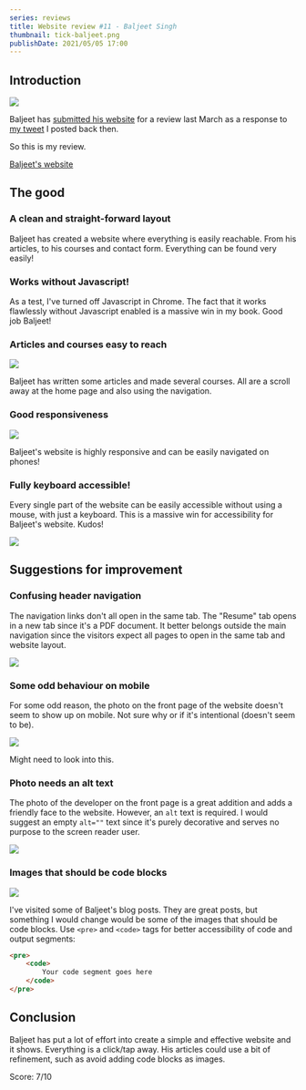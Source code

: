 ```yaml
---
series: reviews
title: Website review #11 - Baljeet Singh
thumbnail: tick-baljeet.png
publishDate: 2021/05/05 17:00
---
```


## Introduction

![](/assets/baljeet-head.png)

Baljeet has [submitted his website](https://twitter.com/mbaljeetsingh/status/1373314762897956871) for a review last March as a response to [my tweet](https://twitter.com/SavvasStephnds/status/1372827437290172424) I posted back then.

So this is my review.

[Baljeet's website](https://www.baljeetsingh.in/)

## The good

### A clean and straight-forward layout

Baljeet has created a website where everything is easily reachable. From his articles, to his courses and contact form. Everything can be found very easily!

### Works without Javascript!

As a test, I've turned off Javascript in Chrome. The fact that it works flawlessly without Javascript enabled is a massive win in my book. Good job Baljeet!

### Articles and courses easy to reach

![](/assets/baljeet-articlescourses.png)

Baljeet has written some articles and made several courses. All are a scroll away at the home page and also using the navigation.

### Good responsiveness

![](/assets/baljeet-mobile.png)

Baljeet's website is highly responsive and can be easily navigated on phones!

### Fully keyboard accessible!

Every single part of the website can be easily accessible without using a mouse, with just a keyboard. This is a massive win for accessibility for Baljeet's website. Kudos!

![](/assets/baljeet-keyboard.png)

## Suggestions for improvement

### Confusing header navigation

The navigation links don't all open in the same tab. The "Resume" tab opens in a new tab since it's a PDF document. It better belongs outside the main navigation since the visitors expect all pages to open in the same tab and website layout.

![](/assets/baljeet-nav.png)

### Some odd behaviour on mobile

For some odd reason, the photo on the front page of the website doesn't seem to show up on mobile. Not sure why or if it's intentional (doesn't seem to be).

![](/assets/baljeet-mobile2.png)

Might need to look into this.

### Photo needs an alt text

The photo of the developer on the front page is a great addition and adds a friendly face to the website. However, an `alt` text is required. I would suggest an empty `alt=""` text since it's purely decorative and serves no purpose to the screen reader user.

![](/assets/baljeet-photoalt.png)

### Images that should be code blocks

![](/assets/baljeet-codeblock.png)

I've visited some of Baljeet's blog posts. They are great posts, but something I would change would be some of the images that should be code blocks. Use `<pre>` and `<code>` tags for better accessibility of code and output segments:

```html
<pre>
    <code>
        Your code segment goes here
    </code>
</pre>
```

## Conclusion

Baljeet has put a lot of effort into create a simple and effective website and it shows. Everything is a click/tap away. His articles could use a bit of refinement, such as avoid adding code blocks as images.

Score: 7/10
